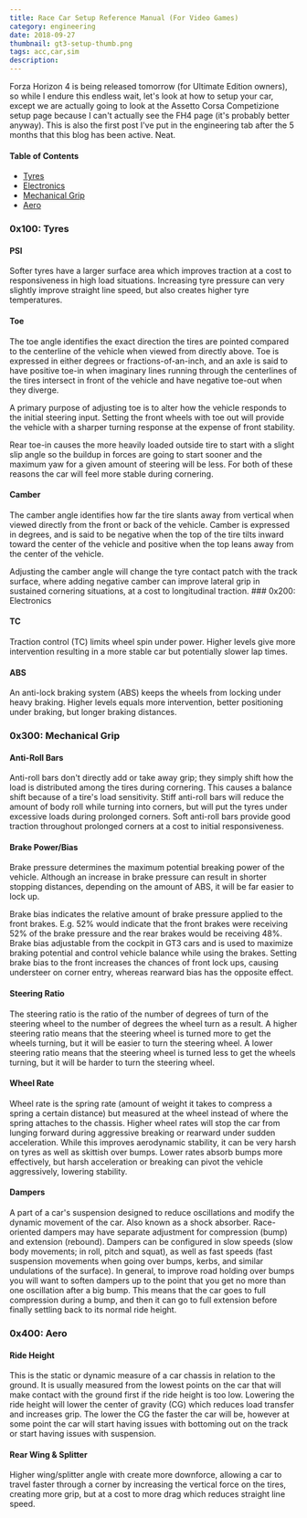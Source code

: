 ```yaml
---
title: Race Car Setup Reference Manual (For Video Games)
category: engineering
date: 2018-09-27
thumbnail: gt3-setup-thumb.png
tags: acc,car,sim
description:
---
```


Forza Horizon 4 is being released tomorrow (for Ultimate Edition owners), so while I endure this endless wait, let's look at how to setup your car, except we are actually going to look at the Assetto Corsa Competizione setup page because I can't actually see the FH4 page (it's probably better anyway). This is also the first post I've put in the engineering tab after the 5 months that this blog has been active. Neat.

#### Table of Contents

* [Tyres](#0x100-tyres)
* [Electronics](#0x200-electronics)
* [Mechanical Grip](#0x300-mechanical-grip)
* [Aero](#0x400-aero)

### 0x100: Tyres

#### PSI

Softer tyres have a larger surface area which improves traction at a cost to responsiveness in high load situations. Increasing tyre pressure can very slightly improve straight line speed, but also creates higher tyre temperatures.

#### Toe

The toe angle identifies the exact direction the tires are pointed compared to the centerline of the vehicle when viewed from directly above. Toe is expressed in either degrees or fractions-of-an-inch, and an axle is said to have positive toe-in when imaginary lines running through the centerlines of the tires intersect in front of the vehicle and have negative toe-out when they diverge.

A primary purpose of adjusting toe is to alter how the vehicle responds to the initial steering input. Setting the front wheels with toe out will provide the vehicle with a sharper turning response at the expense of front stability.

Rear toe-in causes the more heavily loaded outside tire to start with a slight slip angle so the buildup in forces are going to start sooner and the maximum yaw for a given amount of steering will be less. For both of these reasons the car will feel more stable during cornering.

#### Camber

The camber angle identifies how far the tire slants away from vertical when viewed directly from the front or back of the vehicle. Camber is expressed in degrees, and is said to be negative when the top of the tire tilts inward toward the center of the vehicle and positive when the top leans away from the center of the vehicle.

Adjusting the camber angle will change the tyre contact patch with the track surface, where adding negative camber can improve lateral grip in sustained cornering situations, at a cost to longitudinal traction. ### 0x200: Electronics

#### TC

Traction control (TC) limits wheel spin under power. Higher levels give more intervention resulting in a more stable car but potentially slower lap times.

#### ABS

An anti-lock braking system (ABS) keeps the wheels from locking under heavy braking. Higher levels equals more intervention, better positioning under braking, but longer braking distances.

### 0x300: Mechanical Grip

#### Anti-Roll Bars

Anti-roll bars don't directly add or take away grip; they simply shift how the load is distributed among the tires during cornering. This causes a balance shift because of a tire's load sensitivity. Stiff anti-roll bars will reduce the amount of body roll while turning into corners, but will put the tyres under excessive loads during prolonged corners. Soft anti-roll bars provide good traction throughout prolonged corners at a cost to initial responsiveness.

#### Brake Power/Bias

Brake pressure determines the maximum potential breaking power of the vehicle. Although an increase in brake pressure can result in shorter stopping distances, depending on the amount of ABS, it will be far easier to lock up.

Brake bias indicates the relative amount of brake pressure applied to the front brakes. E.g. 52% would indicate that the front brakes were receiving 52% of the brake pressure and the rear brakes would be receiving 48%. Brake bias adjustable from the cockpit in GT3 cars and is used to maximize braking potential and control vehicle balance while using the brakes. Setting brake bias to the front increases the chances of front lock ups, causing understeer on corner entry, whereas rearward bias has the opposite effect.

#### Steering Ratio

The steering ratio is the ratio of the number of degrees of turn of the steering wheel to the number of degrees the wheel turn as a result. A higher steering ratio means that the steering wheel is turned more to get the wheels turning, but it will be easier to turn the steering wheel. A lower steering ratio means that the steering wheel is turned less to get the wheels turning, but it will be harder to turn the steering wheel.

#### Wheel Rate

Wheel rate is the spring rate (amount of weight it takes to compress a spring a certain distance) but measured at the wheel instead of where the spring attaches to the chassis. Higher wheel rates will stop the car from lunging forward during aggressive breaking or rearward under sudden acceleration. While this improves aerodynamic stability, it can be very harsh on tyres as well as skittish over bumps. Lower rates absorb bumps more effectively, but harsh acceleration or breaking can pivot the vehicle aggressively, lowering stability.

#### Dampers

A part of a car's suspension designed to reduce oscillations and modify the dynamic movement of the car. Also known as a shock absorber. Race-oriented dampers may have separate adjustment for compression (bump) and extension (rebound). Dampers can be configured in slow speeds (slow body movements; in roll, pitch and squat), as well as fast speeds (fast suspension movements when going over bumps, kerbs, and similar undulations of the surface). In general, to improve road holding over bumps you will want to soften dampers up to the point that you get no more than one oscillation after a big bump. This means that the car goes to full compression during a bump, and then it can go to full extension before finally settling back to its normal ride height.

### 0x400: Aero

#### Ride Height

This is the static or dynamic measure of a car chassis in relation to the ground. It is usually measured from the lowest points on the car that will make contact with the ground first if the ride height is too low. Lowering the ride height will lower the center of gravity (CG) which reduces load transfer and increases grip. The lower the CG the faster the car will be, however at some point the car will start having issues with bottoming out on the track or start having issues with suspension.

#### Rear Wing & Splitter

Higher wing/splitter angle with create more downforce, allowing a car to travel faster through a corner by increasing the vertical force on the tires, creating more grip, but at a cost to more drag which reduces straight line speed.
